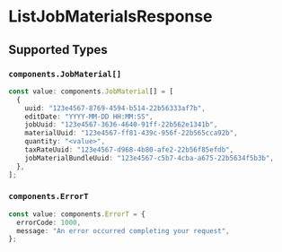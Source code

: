 # ListJobMaterialsResponse


## Supported Types

### `components.JobMaterial[]`

```typescript
const value: components.JobMaterial[] = [
  {
    uuid: "123e4567-8769-4594-b514-22b56333af7b",
    editDate: "YYYY-MM-DD HH:MM:SS",
    jobUuid: "123e4567-3636-4640-91ff-22b562e1341b",
    materialUuid: "123e4567-ff81-439c-956f-22b565cca92b",
    quantity: "<value>",
    taxRateUuid: "123e4567-d968-4b80-afe2-22b56f85efdb",
    jobMaterialBundleUuid: "123e4567-c5b7-4cba-a675-22b5634f5b3b",
  },
];
```

### `components.ErrorT`

```typescript
const value: components.ErrorT = {
  errorCode: 1000,
  message: "An error occurred completing your request",
};
```

